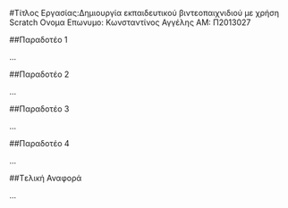 #Τίτλος Εργασίας:Δημιουργία εκπαιδευτικού βιντεοπαιχνιδιού με χρήση Scratch
Ονομα Επωνυμο: Κωνσταντίνος Αγγέλης
ΑΜ: Π2013027

##Παραδοτέο 1

...

##Παραδοτέο 2

…

##Παραδοτέο 3

...

##Παραδοτέο 4

...

##Tελική Αναφορά

...
